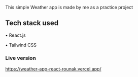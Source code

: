 This simple Weather app is made by me as a practice project

## Tech stack used
• React.js

• Tailwind CSS

### Live version
https://weather-app-react-rounak.vercel.app/
